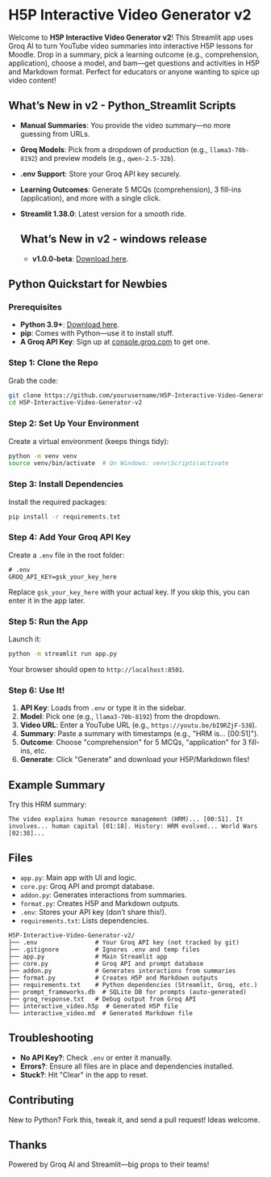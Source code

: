 # H5P Interactive Video Generator v2

Welcome to **H5P Interactive Video Generator v2**! This Streamlit app uses Groq AI to turn YouTube video summaries into interactive H5P lessons for Moodle. Drop in a summary, pick a learning outcome (e.g., comprehension, application), choose a model, and bam—get questions and activities in H5P and Markdown format. Perfect for educators or anyone wanting to spice up video content!

## What’s New in v2 - Python_Streamlit Scripts
- **Manual Summaries**: You provide the video summary—no more guessing from URLs.
- **Groq Models**: Pick from a dropdown of production (e.g., `llama3-70b-8192`) and preview models (e.g., `qwen-2.5-32b`).
- **.env Support**: Store your Groq API key securely.
- **Learning Outcomes**: Generate 5 MCQs (comprehension), 3 fill-ins (application), and more with a single click.
- **Streamlit 1.38.0**: Latest version for a smooth ride.

  ## What’s New in v2 - windows release
  - **v1.0.0-beta**: [Download here](https://github.com/dgcruzing/H5P-Interactive-Video-Generator-v2/releases/tag/v1.0.0-beta).

## Python Quickstart for Newbies

### Prerequisites
- **Python 3.9+**: [Download here](https://www.python.org/downloads/).
- **pip**: Comes with Python—use it to install stuff.
- **A Groq API Key**: Sign up at [console.groq.com](https://console.groq.com) to get one.

### Step 1: Clone the Repo
Grab the code:
```bash
git clone https://github.com/yourusername/H5P-Interactive-Video-Generator-v2.git
cd H5P-Interactive-Video-Generator-v2
```

### Step 2: Set Up Your Environment
Create a virtual environment (keeps things tidy):
```bash
python -m venv venv
source venv/bin/activate  # On Windows: venv\Scripts\activate
```

### Step 3: Install Dependencies
Install the required packages:
```bash
pip install -r requirements.txt
```

### Step 4: Add Your Groq API Key
Create a `.env` file in the root folder:
```plaintext
# .env
GROQ_API_KEY=gsk_your_key_here
```
Replace `gsk_your_key_here` with your actual key. If you skip this, you can enter it in the app later.

### Step 5: Run the App
Launch it:
```bash
python -m streamlit run app.py
```
Your browser should open to `http://localhost:8501`.

### Step 6: Use It!
1. **API Key**: Loads from `.env` or type it in the sidebar.
2. **Model**: Pick one (e.g., `llama3-70b-8192`) from the dropdown.
3. **Video URL**: Enter a YouTube URL (e.g., `https://youtu.be/bI9RZjF-538`).
4. **Summary**: Paste a summary with timestamps (e.g., "HRM is... [00:51]").
5. **Outcome**: Choose "comprehension" for 5 MCQs, "application" for 3 fill-ins, etc.
6. **Generate**: Click "Generate" and download your H5P/Markdown files!

## Example Summary
Try this HRM summary:
```
The video explains human resource management (HRM)... [00:51]. It involves... human capital [01:18]. History: HRM evolved... World Wars [02:38]...
```

## Files
- `app.py`: Main app with UI and logic.
- `core.py`: Groq API and prompt database.
- `addon.py`: Generates interactions from summaries.
- `format.py`: Creates H5P and Markdown outputs.
- `.env`: Stores your API key (don’t share this!).
- `requirements.txt`: Lists dependencies.
```
H5P-Interactive-Video-Generator-v2/
├── .env                # Your Groq API key (not tracked by git)
├── .gitignore          # Ignores .env and temp files
├── app.py              # Main Streamlit app
├── core.py             # Groq API and prompt database
├── addon.py            # Generates interactions from summaries
├── format.py           # Creates H5P and Markdown outputs
├── requirements.txt    # Python dependencies (Streamlit, Groq, etc.)
├── prompt_frameworks.db  # SQLite DB for prompts (auto-generated)
├── groq_response.txt   # Debug output from Groq API
├── interactive_video.h5p  # Generated H5P file
└── interactive_video.md  # Generated Markdown file
```
## Troubleshooting
- **No API Key?**: Check `.env` or enter it manually.
- **Errors?**: Ensure all files are in place and dependencies installed.
- **Stuck?**: Hit "Clear" in the app to reset.

## Contributing
New to Python? Fork this, tweak it, and send a pull request! Ideas welcome.

## Thanks
Powered by Groq AI and Streamlit—big props to their teams!

